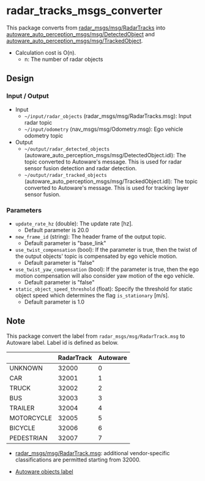 # radar_tracks_msgs_converter

This package converts from [radar_msgs/msg/RadarTracks](https://github.com/ros-perception/radar_msgs/blob/ros2/msg/RadarTracks.msg) into [autoware_auto_perception_msgs/msg/DetectedObject](https://gitlab.com/autowarefoundation/autoware.auto/autoware_auto_msgs/-/blob/master/autoware_auto_perception_msgs/msg/DetectedObject.idl) and [autoware_auto_perception_msgs/msg/TrackedObject](https://gitlab.com/autowarefoundation/autoware.auto/autoware_auto_msgs/-/blob/master/autoware_auto_perception_msgs/msg/TrackedObject.idl).

- Calculation cost is O(n).
  - n: The number of radar objects

## Design

### Input / Output

- Input
  - `~/input/radar_objects` (radar_msgs/msg/RadarTracks.msg): Input radar topic
  - `~/input/odometry` (nav_msgs/msg/Odometry.msg): Ego vehicle odometry topic
- Output
  - `~/output/radar_detected_objects` (autoware_auto_perception_msgs/msg/DetectedObject.idl): The topic converted to Autoware's message. This is used for radar sensor fusion detection and radar detection.
  - `~/output/radar_tracked_objects` (autoware_auto_perception_msgs/msg/TrackedObject.idl): The topic converted to Autoware's message. This is used for tracking layer sensor fusion.

### Parameters

- `update_rate_hz` (double): The update rate [hz].
  - Default parameter is 20.0
- `new_frame_id` (string): The header frame of the output topic.
  - Default parameter is "base_link"
- `use_twist_compensation` (bool): If the parameter is true, then the twist of the output objects' topic is compensated by ego vehicle motion.
  - Default parameter is "false"
- `use_twist_yaw_compensation` (bool): If the parameter is true, then the ego motion compensation will also consider yaw motion of the ego vehicle.
  - Default parameter is "false"
- `static_object_speed_threshold` (float): Specify the threshold for static object speed which determines the flag `is_stationary` [m/s].
  - Default parameter is 1.0

## Note

This package convert the label from `radar_msgs/msg/RadarTrack.msg` to Autoware label.
Label id is defined as below.

|            | RadarTrack | Autoware |
| ---------- | ---------- | -------- |
| UNKNOWN    | 32000      | 0        |
| CAR        | 32001      | 1        |
| TRUCK      | 32002      | 2        |
| BUS        | 32003      | 3        |
| TRAILER    | 32004      | 4        |
| MOTORCYCLE | 32005      | 5        |
| BICYCLE    | 32006      | 6        |
| PEDESTRIAN | 32007      | 7        |

- [radar_msgs/msg/RadarTrack.msg](https://github.com/ros-perception/radar_msgs/blob/ros2/msg/RadarTrack.msg): additional vendor-specific classifications are permitted starting from 32000.

- [Autoware objects label](https://gitlab.com/autowarefoundation/autoware.auto/autoware_auto_msgs/-/blob/master/autoware_auto_perception_msgs/msg/ObjectClassification.idl)
